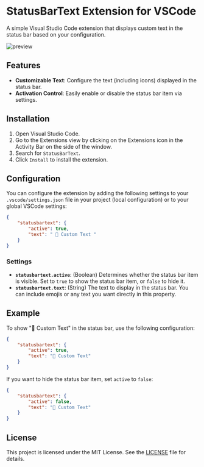 # StatusBarText Extension for VSCode

A simple Visual Studio Code extension that displays custom text in the status bar based on your configuration.

![preview](https://raw.githubusercontent.com/marceloxp/statusbartext/refs/heads/master/images/preview.png)

## Features

- **Customizable Text**: Configure the text (including icons) displayed in the status bar.
- **Activation Control**: Easily enable or disable the status bar item via settings.

## Installation

1. Open Visual Studio Code.
2. Go to the Extensions view by clicking on the Extensions icon in the Activity Bar on the side of the window.
3. Search for `StatusBarText`.
4. Click `Install` to install the extension.

## Configuration

You can configure the extension by adding the following settings to your `.vscode/settings.json` file in your project (local configuration) or to your global VSCode settings:

```json
{
    "statusbartext": {
        "active": true,
        "text": " 🚀 Custom Text "
    }
}
```

### Settings

- **`statusbartext.active`**: (Boolean) Determines whether the status bar item is visible. Set to `true` to show the status bar item, or `false` to hide it.
- **`statusbartext.text`**: (String) The text to display in the status bar. You can include emojis or any text you want directly in this property.

## Example

To show "🚀 Custom Text" in the status bar, use the following configuration:

```json
{
    "statusbartext": {
        "active": true,
        "text": "🚀 Custom Text"
    }
}
```

If you want to hide the status bar item, set `active` to `false`:

```json
{
    "statusbartext": {
        "active": false,
        "text": "🚀 Custom Text"
    }
}
```

## License

This project is licensed under the MIT License. See the [LICENSE](LICENSE) file for details.